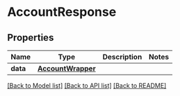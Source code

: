 # AccountResponse

## Properties
Name | Type | Description | Notes
------------ | ------------- | ------------- | -------------
**data** | [**AccountWrapper**](AccountWrapper.md) |  | 

[[Back to Model list]](../README.md#documentation-for-models) [[Back to API list]](../README.md#documentation-for-api-endpoints) [[Back to README]](../README.md)

